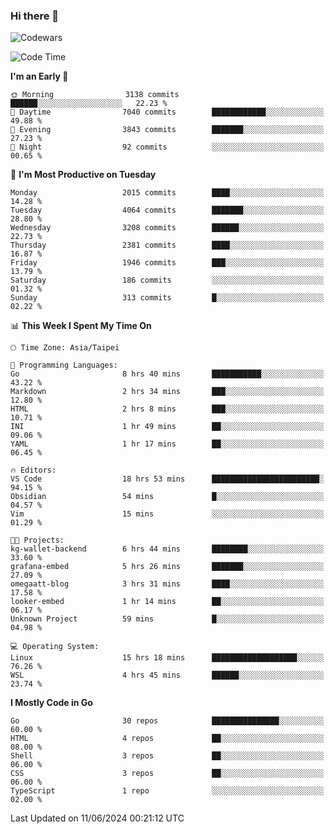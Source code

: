 ### Hi there 👋

![Codewars](https://www.codewars.com/users/omegaatt36/badges/small)

<!--START_SECTION:waka-->
![Code Time](http://img.shields.io/badge/Code%20Time-2%2C502%20hrs%2026%20mins-blue)

**I'm an Early 🐤** 

```text
🌞 Morning                3138 commits        ██████░░░░░░░░░░░░░░░░░░░   22.23 % 
🌆 Daytime                7040 commits        ████████████░░░░░░░░░░░░░   49.88 % 
🌃 Evening                3843 commits        ███████░░░░░░░░░░░░░░░░░░   27.23 % 
🌙 Night                  92 commits          ░░░░░░░░░░░░░░░░░░░░░░░░░   00.65 % 
```
📅 **I'm Most Productive on Tuesday** 

```text
Monday                   2015 commits        ████░░░░░░░░░░░░░░░░░░░░░   14.28 % 
Tuesday                  4064 commits        ███████░░░░░░░░░░░░░░░░░░   28.80 % 
Wednesday                3208 commits        ██████░░░░░░░░░░░░░░░░░░░   22.73 % 
Thursday                 2381 commits        ████░░░░░░░░░░░░░░░░░░░░░   16.87 % 
Friday                   1946 commits        ███░░░░░░░░░░░░░░░░░░░░░░   13.79 % 
Saturday                 186 commits         ░░░░░░░░░░░░░░░░░░░░░░░░░   01.32 % 
Sunday                   313 commits         █░░░░░░░░░░░░░░░░░░░░░░░░   02.22 % 
```


📊 **This Week I Spent My Time On** 

```text
🕑︎ Time Zone: Asia/Taipei

💬 Programming Languages: 
Go                       8 hrs 40 mins       ███████████░░░░░░░░░░░░░░   43.22 % 
Markdown                 2 hrs 34 mins       ███░░░░░░░░░░░░░░░░░░░░░░   12.80 % 
HTML                     2 hrs 8 mins        ███░░░░░░░░░░░░░░░░░░░░░░   10.71 % 
INI                      1 hr 49 mins        ██░░░░░░░░░░░░░░░░░░░░░░░   09.06 % 
YAML                     1 hr 17 mins        ██░░░░░░░░░░░░░░░░░░░░░░░   06.45 % 

🔥 Editors: 
VS Code                  18 hrs 53 mins      ████████████████████████░   94.15 % 
Obsidian                 54 mins             █░░░░░░░░░░░░░░░░░░░░░░░░   04.57 % 
Vim                      15 mins             ░░░░░░░░░░░░░░░░░░░░░░░░░   01.29 % 

🐱‍💻 Projects: 
kg-wallet-backend        6 hrs 44 mins       ████████░░░░░░░░░░░░░░░░░   33.60 % 
grafana-embed            5 hrs 26 mins       ███████░░░░░░░░░░░░░░░░░░   27.09 % 
omegaatt-blog            3 hrs 31 mins       ████░░░░░░░░░░░░░░░░░░░░░   17.58 % 
looker-embed             1 hr 14 mins        ██░░░░░░░░░░░░░░░░░░░░░░░   06.17 % 
Unknown Project          59 mins             █░░░░░░░░░░░░░░░░░░░░░░░░   04.98 % 

💻 Operating System: 
Linux                    15 hrs 18 mins      ███████████████████░░░░░░   76.26 % 
WSL                      4 hrs 45 mins       ██████░░░░░░░░░░░░░░░░░░░   23.74 % 
```

**I Mostly Code in Go** 

```text
Go                       30 repos            ███████████████░░░░░░░░░░   60.00 % 
HTML                     4 repos             ██░░░░░░░░░░░░░░░░░░░░░░░   08.00 % 
Shell                    3 repos             ██░░░░░░░░░░░░░░░░░░░░░░░   06.00 % 
CSS                      3 repos             ██░░░░░░░░░░░░░░░░░░░░░░░   06.00 % 
TypeScript               1 repo              ░░░░░░░░░░░░░░░░░░░░░░░░░   02.00 % 
```




 Last Updated on 11/06/2024 00:21:12 UTC
<!--END_SECTION:waka-->

<!--
**omegaatt36/omegaatt36** is a ✨ _special_ ✨ repository because its `README.md` (this file) appears on your GitHub profile.

Here are some ideas to get you started:

- 🔭 I’m currently working on ...
- 🌱 I’m currently learning ...
- 👯 I’m looking to collaborate on ...
- 🤔 I’m looking for help with ...
- 💬 Ask me about ...
- 📫 How to reach me: ...
- 😄 Pronouns: ...
- ⚡ Fun fact: ...
-->
